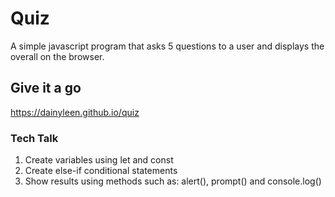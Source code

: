 # Quiz
A simple  javascript program that asks 5 questions to a user and displays the overall on the browser.

## Give it a go

https://dainyleen.github.io/quiz

### Tech Talk
1. Create variables using let and const
2. Create else-if conditional statements
3. Show results using methods such as: alert(), prompt() and console.log()

